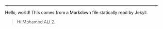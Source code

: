 <!-- Global site tag (gtag.js) - Google Analytics -->
<script async src="https://www.googletagmanager.com/gtag/js?id=UA-123518344-1"></script>
<script>
  window.dataLayer = window.dataLayer || [];
  function gtag(){dataLayer.push(arguments);}
  gtag('js', new Date());

  gtag('config', 'UA-123518344-1');
</script>

---

Hello, world! This comes from a Markdown file statically read by Jekyll.

> Hi Mohamed ALI 2.

<div id="hello-from-re-frame"></div>

<script src="js/compiled/app.js"></script>
<script>re_frame_and_jekyll.core.init();</script>
